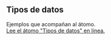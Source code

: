 ## Tipos de datos

Ejemplos que acompañan al átomo.  
[Lee el átomo "Tipos de datos" en línea.](https://stepik.org/lesson/104305/step/1)